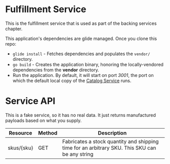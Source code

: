 # Fulfillment Service
This is the fulfillment service that is used as part of the backing services chapter.

This application's dependencies are glide managed. Once you clone this repo:

* `glide install` - Fetches dependencies and populates the `vendor/` directory.
* `go build` - Creates the application binary, honoring the locally-vendored dependencies from the **vendor** directory.
* Run the application. By default, it will start on port *3001*, the port on which the default local copy of the [Catalog Service](https://github.com/cloudnativego/backing-catalog) runs.

# Service API
This is a fake service, so it has no real data. It just returns manufactured payloads based on what you supply.

| Resource | Method | Description |
|---|---|---|
| skus/{sku} | GET | Fabricates a stock quantity and shipping time for an arbitrary SKU. This SKU can be any string |
